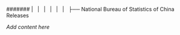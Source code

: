 ####### |   |   |   |   |   |   ├── National Bureau of Statistics of China Releases

*Add content here*